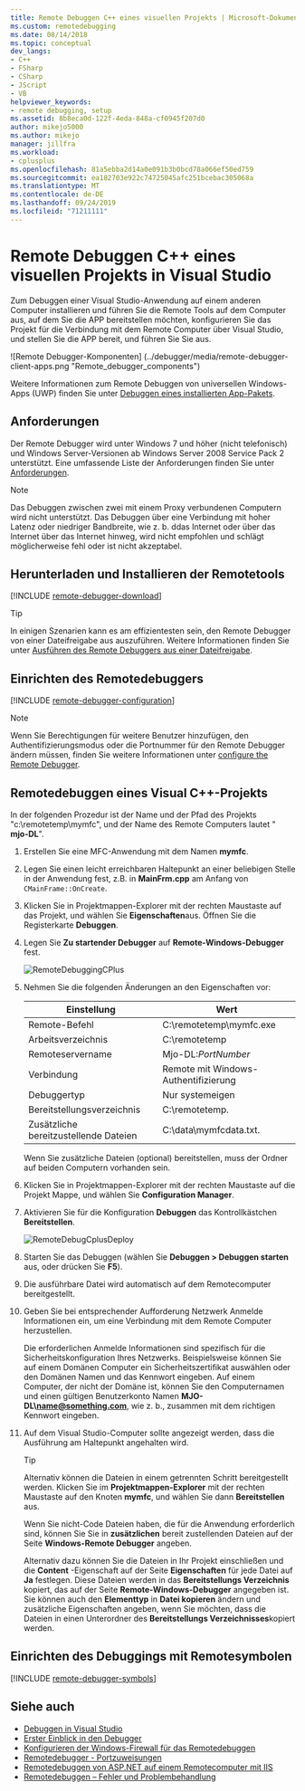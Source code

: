 ```yaml
---
title: Remote Debuggen C++ eines visuellen Projekts | Microsoft-Dokumentation
ms.custom: remotedebugging
ms.date: 08/14/2018
ms.topic: conceptual
dev_langs:
- C++
- FSharp
- CSharp
- JScript
- VB
helpviewer_keywords:
- remote debugging, setup
ms.assetid: 8b8eca0d-122f-4eda-848a-cf0945f207d0
author: mikejo5000
ms.author: mikejo
manager: jillfra
ms.workload:
- cplusplus
ms.openlocfilehash: 81a5ebba2d14a0e091b3b0bcd78a066ef50ed759
ms.sourcegitcommit: ea182703e922c74725045afc251bcebac305068a
ms.translationtype: MT
ms.contentlocale: de-DE
ms.lasthandoff: 09/24/2019
ms.locfileid: "71211111"
---
```

# <a name="remote-debugging-a-visual-c-project-in-visual-studio"></a>Remote Debuggen C++ eines visuellen Projekts in Visual Studio
Zum Debuggen einer Visual Studio-Anwendung auf einem anderen Computer installieren und führen Sie die Remote Tools auf dem Computer aus, auf dem Sie die APP bereitstellen möchten, konfigurieren Sie das Projekt für die Verbindung mit dem Remote Computer über Visual Studio, und stellen Sie die APP bereit, und führen Sie Sie aus.

![Remote Debugger-Komponenten] (../debugger/media/remote-debugger-client-apps.png "Remote_debugger_components")

Weitere Informationen zum Remote Debuggen von universellen Windows-Apps (UWP) finden Sie unter [Debuggen eines installierten App-Pakets](debug-installed-app-package.md).

## <a name="requirements"></a>Anforderungen

Der Remote Debugger wird unter Windows 7 und höher (nicht telefonisch) und Windows Server-Versionen ab Windows Server 2008 Service Pack 2 unterstützt. Eine umfassende Liste der Anforderungen finden Sie unter [Anforderungen](../debugger/remote-debugging.md#requirements_msvsmon).

> [!NOTE]
> Das Debuggen zwischen zwei mit einem Proxy verbundenen Computern wird nicht unterstützt. Das Debuggen über eine Verbindung mit hoher Latenz oder niedriger Bandbreite, wie z. b. ddas Internet oder über das Internet über das Internet hinweg, wird nicht empfohlen und schlägt möglicherweise fehl oder ist nicht akzeptabel.

## <a name="download-and-install-the-remote-tools"></a>Herunterladen und Installieren der Remotetools

[!INCLUDE [remote-debugger-download](../debugger/includes/remote-debugger-download.md)]

> [!TIP]
> In einigen Szenarien kann es am effizientesten sein, den Remote Debugger von einer Dateifreigabe aus auszuführen. Weitere Informationen finden Sie unter [Ausführen des Remote Debuggers aus einer Dateifreigabe](../debugger/remote-debugging.md#fileshare_msvsmon).

## <a name="BKMK_setup"></a> Einrichten des Remotedebuggers

[!INCLUDE [remote-debugger-configuration](../debugger/includes/remote-debugger-configuration.md)]

> [!NOTE]
> Wenn Sie Berechtigungen für weitere Benutzer hinzufügen, den Authentifizierungsmodus oder die Portnummer für den Remote Debugger ändern müssen, finden Sie weitere Informationen unter [configure the Remote Debugger](../debugger/remote-debugging.md#configure_msvsmon).

## <a name="remote_cplusplus"></a> Remotedebuggen eines Visual C++-Projekts
 In der folgenden Prozedur ist der Name und der Pfad des Projekts "c:\remotetemp\mymfc", und der Name des Remote Computers lautet " **mjo-DL**".

1. Erstellen Sie eine MFC-Anwendung mit dem Namen **mymfc**.

2. Legen Sie einen leicht erreichbaren Haltepunkt an einer beliebigen Stelle in der Anwendung fest, z.B. in **MainFrm.cpp** am Anfang von `CMainFrame::OnCreate`.

3. Klicken Sie in Projektmappen-Explorer mit der rechten Maustaste auf das Projekt, und wählen Sie **Eigenschaften**aus. Öffnen Sie die Registerkarte **Debuggen**.

4. Legen Sie **Zu startender Debugger** auf **Remote-Windows-Debugger** fest.

    ![RemoteDebuggingCPlus](../debugger/media/remotedebuggingcplus.png "RemoteDebuggingCPlus")

5. Nehmen Sie die folgenden Änderungen an den Eigenschaften vor:

   |Einstellung|Wert|
   |-|-|
   |Remote-Befehl|C:\remotetemp\mymfc.exe|
   |Arbeitsverzeichnis|C:\remotetemp|
   |Remoteservername|Mjo-DL:*PortNumber*|
   |Verbindung|Remote mit Windows-Authentifizierung|
   |Debuggertyp|Nur systemeigen|
   |Bereitstellungsverzeichnis|C:\remotetemp.|
   |Zusätzliche bereitzustellende Dateien|C:\data\mymfcdata.txt.|

    Wenn Sie zusätzliche Dateien (optional) bereitstellen, muss der Ordner auf beiden Computern vorhanden sein.

6. Klicken Sie in Projektmappen-Explorer mit der rechten Maustaste auf die Projekt Mappe, und wählen Sie **Configuration Manager**.

7. Aktivieren Sie für die Konfiguration **Debuggen** das Kontrollkästchen **Bereitstellen**.

    ![RemoteDebugCplusDeploy](../debugger/media/remotedebugcplusdeploy.png "RemoteDebugCplusDeploy")

8. Starten Sie das Debuggen (wählen Sie **Debuggen > Debuggen starten** aus, oder drücken Sie **F5**).

9. Die ausführbare Datei wird automatisch auf dem Remotecomputer bereitgestellt.

10. Geben Sie bei entsprechender Aufforderung Netzwerk Anmelde Informationen ein, um eine Verbindung mit dem Remote Computer herzustellen.

     Die erforderlichen Anmelde Informationen sind spezifisch für die Sicherheitskonfiguration Ihres Netzwerks. Beispielsweise können Sie auf einem Domänen Computer ein Sicherheitszertifikat auswählen oder den Domänen Namen und das Kennwort eingeben. Auf einem Computer, der nicht der Domäne ist, können Sie den Computernamen und einen gültigen Benutzerkonto Namen <strong>MJO-DL\name@something.com</strong>, wie z. b., zusammen mit dem richtigen Kennwort eingeben.

11. Auf dem Visual Studio-Computer sollte angezeigt werden, dass die Ausführung am Haltepunkt angehalten wird.

    > [!TIP]
    > Alternativ können die Dateien in einem getrennten Schritt bereitgestellt werden. Klicken Sie im **Projektmappen-Explorer** mit der rechten Maustaste auf den Knoten **mymfc**, und wählen Sie dann **Bereitstellen** aus.

    Wenn Sie nicht-Code Dateien haben, die für die Anwendung erforderlich sind, können Sie Sie in **zusätzlichen** bereit zustellenden Dateien auf der Seite **Windows-Remote Debugger** angeben.

    Alternativ dazu können Sie die Dateien in Ihr Projekt einschließen und die **Content** -Eigenschaft auf der Seite **Eigenschaften** für jede Datei auf **Ja** festlegen. Diese Dateien werden in das **Bereitstellungs Verzeichnis** kopiert, das auf der Seite **Remote-Windows-Debugger** angegeben ist. Sie können auch den **Elementtyp** in **Datei kopieren** ändern und zusätzliche Eigenschaften angeben, wenn Sie möchten, dass die Dateien in einen Unterordner des **Bereitstellungs Verzeichnisses**kopiert werden.

## <a name="set-up-debugging-with-remote-symbols"></a>Einrichten des Debuggings mit Remotesymbolen

[!INCLUDE [remote-debugger-symbols](../debugger/includes/remote-debugger-symbols.md)]

## <a name="see-also"></a>Siehe auch
- [Debuggen in Visual Studio](../debugger/index.yml)
- [Erster Einblick in den Debugger](../debugger/debugger-feature-tour.md)
- [Konfigurieren der Windows-Firewall für das Remotedebuggen](../debugger/configure-the-windows-firewall-for-remote-debugging.md)
- [Remotedebugger - Portzuweisungen](../debugger/remote-debugger-port-assignments.md)
- [Remotedebuggen von ASP.NET auf einem Remotecomputer mit IIS](../debugger/remote-debugging-aspnet-on-a-remote-iis-computer.md)
- [Remotedebuggen – Fehler und Problembehandlung](../debugger/remote-debugging-errors-and-troubleshooting.md)